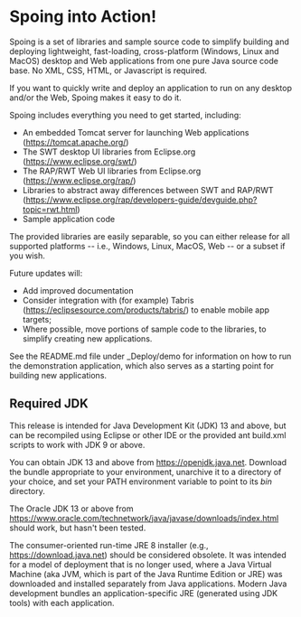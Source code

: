 Spoing into Action!
===================

Spoing is a set of libraries and sample source code to simplify
building and deploying lightweight, fast-loading, cross-platform
(Windows, Linux and MacOS) desktop and Web applications from one pure
Java source code base. No XML, CSS, HTML, or Javascript is required.

If you want to quickly write and deploy an application to run on any
desktop and/or the Web, Spoing makes it easy to do it.

Spoing includes everything you need to get started, including:
* An embedded Tomcat server for launching Web applications (https://tomcat.apache.org/)
* The SWT desktop UI libraries from Eclipse.org (https://www.eclipse.org/swt/)
* The RAP/RWT Web UI libraries from Eclipse.org (https://www.eclipse.org/rap/)
* Libraries to abstract away differences between SWT and RAP/RWT (https://www.eclipse.org/rap/developers-guide/devguide.php?topic=rwt.html)
* Sample application code

The provided libraries are easily separable, so you can either release
for all supported platforms -- i.e., Windows, Linux, MacOS, Web -- or
a subset if you wish.

Future updates will:
* Add improved documentation
* Consider integration with (for example) Tabris
(https://eclipsesource.com/products/tabris/) to enable mobile app
targets;
* Where possible, move portions of sample code to the libraries, to
simplify creating new applications.

See the README.md file under _Deploy/demo for information on how to
run the demonstration application, which also serves as a starting
point for building new applications.

## Required JDK

This release is intended for Java Development Kit (JDK) 13 and above, but can be recompiled using Eclipse or other IDE or the provided ant build.xml scripts to work with JDK 9 or above. 

You can obtain JDK 13 and above from https://openjdk.java.net. Download the bundle appropriate to your environment, unarchive it to a directory of your choice, and set your PATH environment variable to point to its _bin_ directory.

The Oracle JDK 13 or above from https://www.oracle.com/technetwork/java/javase/downloads/index.html should work, but hasn't been tested.

The consumer-oriented run-time JRE 8 installer (e.g., https://download.java.net) should be considered obsolete. It was intended for a model of deployment that is no longer used, where a Java Virtual Machine (aka JVM, which is part of the Java Runtime Edition or JRE) was downloaded and installed separately from Java applications. Modern Java development bundles an application-specific JRE (generated using JDK tools) with each application.

